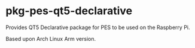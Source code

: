 # pkg-pes-qt5-declarative

Provides QT5 Declarative package for PES to be used on the Raspberry Pi.

Based upon Arch Linux Arm version.

